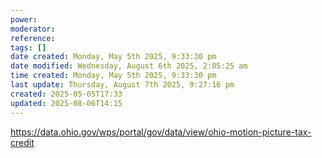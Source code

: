 ```yaml
---
power: 
moderator: 
reference: 
tags: []
date created: Monday, May 5th 2025, 9:33:30 pm
date modified: Wednesday, August 6th 2025, 2:05:25 am
time created: Monday, May 5th 2025, 9:33:30 pm
last update: Thursday, August 7th 2025, 9:27:16 pm
created: 2025-05-05T17:33
updated: 2025-08-06T14:15
---
```

https://data.ohio.gov/wps/portal/gov/data/view/ohio-motion-picture-tax-credit